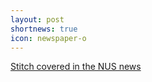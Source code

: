 ```yaml
---
layout: post
shortnews: true
icon: newspaper-o
---
```


[Stitch covered in the NUS news](https://www.comp.nus.edu.sg/news/features/2018-tulika-mitra/)
